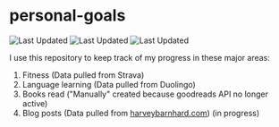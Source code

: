 # personal-goals
![Last Updated](https://img.shields.io/date/1611236285?color=FC4C02&label=Fitness%20Updated&logo=strava)
![Last Updated](https://img.shields.io/date/1611236285?color=7ac70c&label=Language%20Updated&logo=duolingo)
![Last Updated](https://img.shields.io/date/1611236285?color=e9e5cd&label=Books%20Updated&logo=goodreads)

I use this repository to keep track of my progress in these major areas:

1. Fitness (Data pulled from Strava)
2. Language learning (Data pulled from Duolingo)
3. Books read ("Manually" created because goodreads API no longer active)
4. Blog posts (Data pulled from [harveybarnhard.com](https://harveybarnhard.com)) (in progress)
